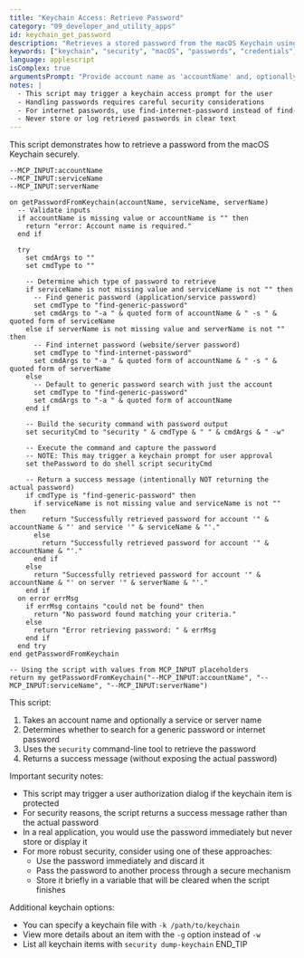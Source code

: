 ```yaml
---
title: "Keychain Access: Retrieve Password"
category: "09_developer_and_utility_apps"
id: keychain_get_password
description: "Retrieves a stored password from the macOS Keychain using the security command-line tool."
keywords: ["keychain", "security", "macOS", "passwords", "credentials", "find-generic-password", "find-internet-password"]
language: applescript
isComplex: true
argumentsPrompt: "Provide account name as 'accountName' and, optionally, the service name as 'serviceName' (for generic passwords) or server name as 'serverName' (for internet passwords) in inputData."
notes: |
  - This script may trigger a keychain access prompt for the user
  - Handling passwords requires careful security considerations
  - For internet passwords, use find-internet-password instead of find-generic-password
  - Never store or log retrieved passwords in clear text
---
```


This script demonstrates how to retrieve a password from the macOS Keychain securely.

```applescript
--MCP_INPUT:accountName
--MCP_INPUT:serviceName
--MCP_INPUT:serverName

on getPasswordFromKeychain(accountName, serviceName, serverName)
  -- Validate inputs
  if accountName is missing value or accountName is "" then
    return "error: Account name is required."
  end if
  
  try
    set cmdArgs to ""
    set cmdType to ""
    
    -- Determine which type of password to retrieve
    if serviceName is not missing value and serviceName is not "" then
      -- Find generic password (application/service password)
      set cmdType to "find-generic-password"
      set cmdArgs to "-a " & quoted form of accountName & " -s " & quoted form of serviceName
    else if serverName is not missing value and serverName is not "" then
      -- Find internet password (website/server password)
      set cmdType to "find-internet-password"
      set cmdArgs to "-a " & quoted form of accountName & " -s " & quoted form of serverName
    else
      -- Default to generic password search with just the account
      set cmdType to "find-generic-password"
      set cmdArgs to "-a " & quoted form of accountName
    end if
    
    -- Build the security command with password output
    set securityCmd to "security " & cmdType & " " & cmdArgs & " -w"
    
    -- Execute the command and capture the password
    -- NOTE: This may trigger a keychain prompt for user approval
    set thePassword to do shell script securityCmd
    
    -- Return a success message (intentionally NOT returning the actual password)
    if cmdType is "find-generic-password" then
      if serviceName is not missing value and serviceName is not "" then
        return "Successfully retrieved password for account '" & accountName & "' and service '" & serviceName & "'."
      else
        return "Successfully retrieved password for account '" & accountName & "'."
      end if
    else
      return "Successfully retrieved password for account '" & accountName & "' on server '" & serverName & "'."
    end if
  on error errMsg
    if errMsg contains "could not be found" then
      return "No password found matching your criteria."
    else
      return "Error retrieving password: " & errMsg
    end if
  end try
end getPasswordFromKeychain

-- Using the script with values from MCP_INPUT placeholders
return my getPasswordFromKeychain("--MCP_INPUT:accountName", "--MCP_INPUT:serviceName", "--MCP_INPUT:serverName")
```

This script:
1. Takes an account name and optionally a service or server name
2. Determines whether to search for a generic password or internet password
3. Uses the `security` command-line tool to retrieve the password
4. Returns a success message (without exposing the actual password)

Important security notes:
- This script may trigger a user authorization dialog if the keychain item is protected
- For security reasons, the script returns a success message rather than the actual password
- In a real application, you would use the password immediately but never store or display it
- For more robust security, consider using one of these approaches:
  - Use the password immediately and discard it
  - Pass the password to another process through a secure mechanism
  - Store it briefly in a variable that will be cleared when the script finishes

Additional keychain options:
- You can specify a keychain file with `-k /path/to/keychain`
- View more details about an item with the `-g` option instead of `-w`
- List all keychain items with `security dump-keychain`
END_TIP